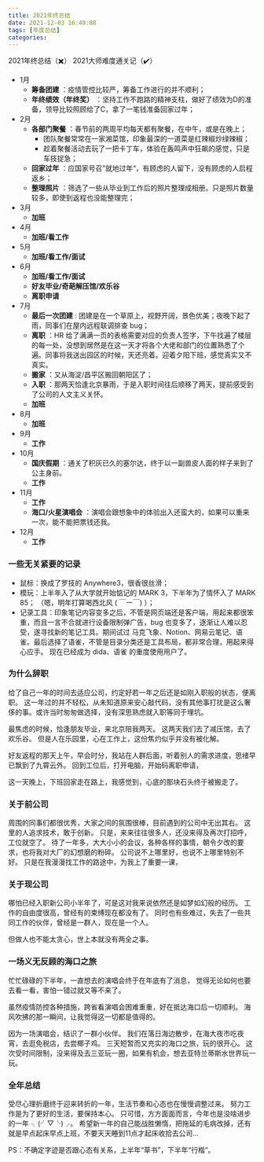 ```yaml
---
title: 2021年终总结
date: 2021-12-03 16:49:08
tags: [年度总结]
categories:
---
```

2021年终总结（✖️）
2021大师难度通关记（✔️）

<!-- more -->

* 1月 
  * __筹备团建__ ：疫情管控比较严，筹备工作进行的并不顺利；
  * __年终绩效（年终奖）__ ：坚持工作不跑路的精神支柱，做好了绩效为D的准备，领导比较照顾给了C，拿了一笔钱准备回家过年；
* 2月 
  * __各部门聚餐__ ：春节前的两周平均每天都有聚餐，在中午，或是在晚上；
    * 团队聚餐常常在一家湘菜馆，印象最深的一道菜是红辣椒炒绿辣椒；
    * 趁着聚餐活动去玩了一把卡丁车，体验在轰鸣声中狂飙的感觉，只是车技捉急；
  * __回家过年__ ：应国家号召”就地过年“，有顾虑的人留下，没有顾虑的人启程返乡；
  * __整理照片__ ：筛选了一些从毕业到工作后的照片整理成相册。只是照片数量较多，即使到返程也没能整理完；
* 3月
  * __加班__
* 4月
  * __加班/看工作__ 
* 5月
  * __加班/看工作/面试__
* 6月
  * __加班/看工作/面试__
  * __好友毕业/奇葩解压馆/欢乐谷__
  * __离职申请__
* 7月
  * __最后一次团建__ : 团建是在一个草原上，视野开阔，景色优美；夜晚下起了雨，同事们在屋内远程联调排查 bug；
  * __离职__ ：HR 给了满满一页的表格需要对应的负责人签字，下午找遍了楼层的每一处，没想到居然是在这一天才将各个大佬和部门的位置熟悉了个遍。同事将我送出园区的时候，天还亮着。迎着夕阳下班，感觉真实又不真实。
  * __搬家__ ：又从海淀/昌平区搬回朝阳区了；
  * __入职__ ：那两天恰逢北京暴雨，于是入职时间往后顺移了两天，提前感受到了公司的人文主义关怀。
  * __加班__
* 8月
  * __加班__
* 9月
  * __工作__
* 10月
  * __国庆假期__ ：通关了积灰已久的塞尔达，终于以一副兽皮人面的样子来到了公主身前。
  * __工作__
* 11月
  * __工作__
  * __海口/火星演唱会__ ：演唱会跟想象中的体验出入还蛮大的，如果可以重来一次，能不能把票钱还我。
* 12月
  * __工作__

### 一些无关紧要的记录
* 鼠标：换成了罗技的 Anywhere3，很香很丝滑；
* 模玩：上半年入了从大学就开始惦记的 MARK 3，下半年为了情怀入了 MARK 85；
（嗯，明年打算喝西北风 ( ￣ー￣) ）；
* 记录工具：印象笔记内容变多之后，不管是网页端还是客户端，用起来都很笨重，而且一言不合就进行设备限制弹广告，bug 也变多了，逐渐让人难以忍受，遂寻找新的笔记工具。期间试过 马克飞象、Notion、网易云笔记、语雀。最后选择了语雀，不管是目录分类还是工具布局，都非常合理，用起来得心应手。
现在已经成为 dida、语雀 的重度使用用户了。

### 为什么辞职
给了自己一年的时间去适应公司，约定好若一年之后还是如刚入职般的状态，便离职。
这一年过的并不轻松，从未知道原来安心敲代码，没有其他事打扰是这么奢侈的事。或许当时匆匆做选择，没有深思熟虑就入职等同于埋坑。

最焦虑的时候，恰逢朋友毕业，来北京陪我两天。
这两天我们去了减压馆，去了欢乐谷。
但是人在乐园里，心在工作上，这份焦灼似乎并没有被化解。

好友返程的那天上午，早会时分，我站在人群后面，听着别人的需求进度，思绪早已飘到了九霄云外。
回到工位后，打开电脑，开始码离职申请，

<!-- 这一天晚上，在下班回家的路上，我终于不用再在心里起草新一版的离职申请了。 -->
这一天晚上，下班回家走在路上，我感觉到，心底的那块石头终于被搬走了。

### 关于前公司
周围的同事们都很优秀，大家之间的氛围很棒，目前遇到的公司中无出其右。
这里的人追求技术，敢于创新。
只是，来来往往很多人，还没来得及再次打招呼，工位就空了。
待了一年多，大大小小的会议，各种各样的事情，朝令夕改的要求，也将我对大厂的幻想磨的粉碎。
公司说不上哪里好，也说不上哪里特别不好。
只是在我漫漫找工作的路途中，为我上了重要一课，


### 关于现公司
哪怕已经入职新公司小半年了，可是这对我来说依然还是如梦如幻般的经历。
工作的自由度很高，曾经有的束缚现在都没有了。
同时也有些难过，失去了一些共同工作的伙伴，曾经是一群人，现在是一个人。

但做人也不能太贪心，世上本就没有两全之事。

### 一场义无反顾的海口之旅
忙忙碌碌的下半年，一直想去的演唱会终于在年底有了消息，
觉得无论如何也要去看一看，害怕一错过就又等不来了。

虽然疫情防控各种措施，跨省看演唱会困难重重，好在抵达海口后一切顺利。
海风吹拂的那一瞬间，让我觉得这一切都是值得的。

因为一场演唱会，结识了一群小伙伴。
我们在落日海边散步，在海大夜市吃夜宵，去逛免税店，去尝椰子鸡。
三天短暂而又充实的海口之旅，玩的很开心。
这次受时间限制，没来得及去三亚玩一圈，如果有机会，想去亚特兰蒂斯水世界玩一玩。

### 全年总结
受尽心理折磨终于迎来转折的一年，生活节奏和心态也在慢慢调整过来。
努力工作是为了更好的生活，要保持本心。
只可惜，方方面面而言，今年也是没啥进步的一年 ╮(╯▽╰)╭。
希望新一年的自己能战胜懒惰，把拖延的毛病改掉，还有就是早点起床早点上班，不要天天睡到11点才起床收拾去公司...



PS：不确定字迹是否跟心态有关系，上半年“草书”，下半年“行楷”。

